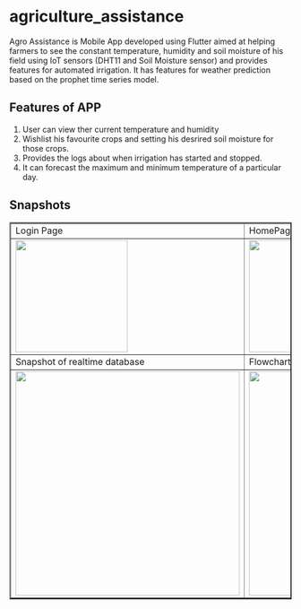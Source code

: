 # agriculture_assistance

Agro Assistance is Mobile App developed using Flutter aimed at helping farmers to see the constant temperature, humidity and soil moisture of his field using IoT sensors (DHT11 and Soil Moisture sensor) and provides features for automated irrigation. It has features for weather prediction based on the prophet time series model.

## Features of APP
 1. User can view ther current temperature and humidity 
 2. Wishlist his favourite crops and setting his desrired soil moisture for those crops.
 3. Provides the logs about when irrigation has started and stopped.
 4. It can forecast the maximum and minimum temperature of a particular day.

## Snapshots

<table border=2>
  <tr>
    <td>Login Page</td>
    <td>HomePage</td>
    <td>Crop Page</td>
    <td>Logs Page</td>
    <td>Weather Prediction Page</td>
  </tr>
  <tr>
    <td><img src="https://user-images.githubusercontent.com/83124657/116805034-26604780-ab41-11eb-82bc-155224168846.png" width=200></td>
    <td><img src="https://user-images.githubusercontent.com/83124657/116805039-2ceebf00-ab41-11eb-95dd-a97b262f868f.png" width=200></td>
    <td><img src="https://user-images.githubusercontent.com/83124657/116805044-3415cd00-ab41-11eb-89a7-94161aa75213.png" width=200></td>
    <td><img src="https://user-images.githubusercontent.com/83124657/116806227-3845e880-ab49-11eb-8331-1398d68b0743.png" width=200></td>
    <td><img src="https://user-images.githubusercontent.com/83124657/116806185-ffa60f00-ab48-11eb-9036-65d678161d42.jpeg" width=200></td>
  </tr>
  <tr>
    <td>Snapshot of realtime database</td>
    <td>Flowchart of the application</td>
  </tr>
 <tr>
    <td><img src="https://user-images.githubusercontent.com/83124657/116806784-e0a97c00-ab4c-11eb-9203-f0cae9128e44.png" width=400 ></td>
    <td><img src="https://user-images.githubusercontent.com/83124657/116806220-2f551700-ab49-11eb-95e6-82c7006b8f3f.png" width=400></td>
  </tr>
 </table>
